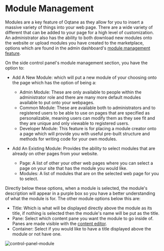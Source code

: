 # Module Management

Modules are a key feature of Oqtane as they allow for you to insert a massive variety of things into your web page. 
There are a wide variety of different that can be added to your page for a high level of customization. 
An administrator also has the ability to both download new modules onto the website or upload modules you have created to the marketplace, 
options which are found in the admin dashboard's [module management feature](../modules/index.md).

On the side control panel's module management section, you have the option to:
* Add A New Module: which will put a new module of your choosing onto the page which has the option of being a:
    * Admin Module: These are only available to people within the administrator role and there are many more default modules available to put onto your webpages.
    * Common Module: These are available both to administrators and to registered users to be able to use on pages that are specified as personalizable, meaning users can modify them as they see fit and they are unique and only viewable to registered users.
    * Developer Module: This feature is for placing a module creator onto a page which will provide you with useful pre-built structure and methods for writing code for your own modules.

* Add An Existing Module: Provides the ability to select modules that are already on other pages from your website.
    * Page: A list of other your other web pages where you can select a page on your site that has the module you would like.
    * Modules: A list of modules that are on the selected web page for you to select.

Directly below these options, when a module is selected, the module's description will appear in a purple box so you have a better understanding of what the module is for.
The other module options below this are:
* Title: Which is what will be displayed directly above the module as its title, if nothing is selected then the module's name will be put as the title.
* Pane: Select which content pane you want the module to go inside of. Panes are made visible with the [content editor](../site-administration/content-editor.md).
* Container: Select if you would like to have a title displayed above the module or not have one.

![control-panel-module](./assets/control-panel-modules.png)
